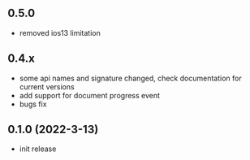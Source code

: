 ## 0.5.0
- removed ios13 limitation

## 0.4.x
- some api names and signature changed, check documentation for current versions
- add support for document progress event
- bugs fix

## 0.1.0 (2022-3-13)
- init release
